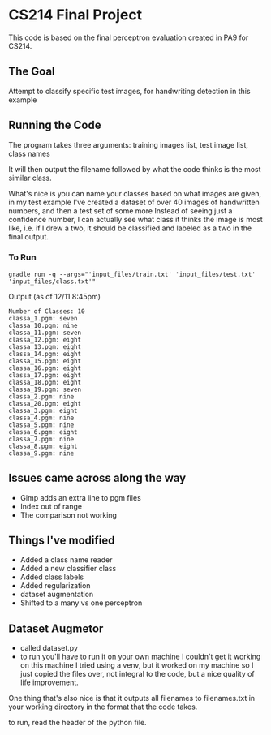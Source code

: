 # CS214 Final Project
This code is based on the final perceptron evaluation created in PA9 for CS214. 

## The Goal
Attempt to classify specific test images, for handwriting detection in this example

## Running the Code
The program takes three arguments: training images list, test image list, class names

It will then output the filename followed by what the code thinks is the most similar class.

What's nice is you can name your classes based on what images are given, in my test example
I've created a dataset of over 40 images of handwritten numbers, and then a test set of some more
Instead of seeing just a confidence number, I can actually see what class it thinks the image
is most like, i.e. if I drew a two, it should be classified and labeled as a two in the final output.

### To Run
```
gradle run -q --args="'input_files/train.txt' 'input_files/test.txt' 'input_files/class.txt'"
```
Output (as of 12/11 8:45pm)
```
Number of Classes: 10
classa_1.pgm: seven
classa_10.pgm: nine
classa_11.pgm: seven
classa_12.pgm: eight
classa_13.pgm: eight
classa_14.pgm: eight
classa_15.pgm: eight
classa_16.pgm: eight
classa_17.pgm: eight
classa_18.pgm: eight
classa_19.pgm: seven
classa_2.pgm: nine
classa_20.pgm: eight
classa_3.pgm: eight
classa_4.pgm: nine
classa_5.pgm: nine
classa_6.pgm: eight
classa_7.pgm: nine
classa_8.pgm: eight
classa_9.pgm: nine
```


## Issues came across along the way
- Gimp adds an extra line to pgm files
- Index out of range
- The comparison not working

## Things I've modified
- Added a class name reader
- Added a new classifier class
- Added class labels
- Added regularization
- dataset augmentation
- Shifted to a many vs one perceptron

## Dataset Augmetor
- called dataset.py
- to run you'll have to run it on your own machine I couldn't get it working on this machine
I tried using a venv, but it worked on my machine so I just copied the files over, not integral
to the code, but a nice quality of life improvement.

One thing that's also nice is that it outputs all filenames to filenames.txt in your working directory
in the format that the code takes.

to run, read the header of the python file.